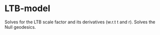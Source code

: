 LTB-model
==========

Solves for the LTB scale factor and its derivatives (w.r.t t and r). Solves the Null geodesics.
